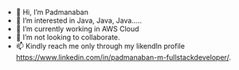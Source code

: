 - 👋 Hi, I’m Padmanaban 
- 👀 I’m interested in Java, Java, Java.....
- 🌱 I’m currently working in AWS Cloud 
- 💞️ I’m not looking to collaborate.
- 📫 Kindly reach me only through my likendIn profile https://www.linkedin.com/in/padmanaban-m-fullstackdeveloper/.

<!---
padhu14/padhu14 is a ✨ special ✨ repository because its `README.md` (this file) appears on your GitHub profile.
You can click the Preview link to take a look at your changes.
--->
